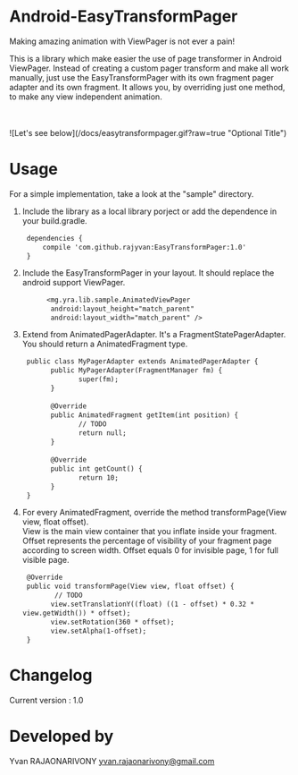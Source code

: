 Android-EasyTransformPager
==========================
Making amazing animation with ViewPager is not ever a pain!
<p>This is a library which make easier the use of page transformer in Android ViewPager. Instead of creating a custom pager transform and make all work manually, just use the EasyTransformPager with its own fragment pager adapter and its own fragment. It allows you, by overriding just one method, to make any view independent animation.</p>
<br>
<br>
![Let's see below](/docs/easytransformpager.gif?raw=true "Optional Title")

Usage
==========================
For a simple implementation, take a look at the "sample" directory.

1. Include the library as a local library porject or add the dependence in your build.gradle.
       
        dependencies {
            compile 'com.github.rajyvan:EasyTransformPager:1.0'
        }

2. Include the EasyTransformPager in your layout. It should replace the android support ViewPager.
      
             <mg.yra.lib.sample.AnimatedViewPager
              android:layout_height="match_parent"
              android:layout_width="match_parent" />

3. Extend from AnimatedPagerAdapter. It's a FragmentStatePagerAdapter. You should return a AnimatedFragment type.
        
        public class MyPagerAdapter extends AnimatedPagerAdapter {
              public MyPagerAdapter(FragmentManager fm) {
                     super(fm);
              }
        
              @Override
              public AnimatedFragment getItem(int position) {
                     // TODO
                     return null;
              }
        
              @Override
              public int getCount() {
                     return 10;
              }
        }

4. For every AnimatedFragment, override the method transformPage(View view, float offset). 
   <br>View is the main view container that you inflate inside your fragment.
   <br>Offset represents the percentage of visibility of your fragment page according to screen width. Offset equals 0 for invisible page, 1 for full visible page.

        
        @Override
        public void transformPage(View view, float offset) {
               // TODO
              view.setTranslationY((float) ((1 - offset) * 0.32 * view.getWidth()) * offset);
              view.setRotation(360 * offset);
              view.setAlpha(1-offset);
        }
              
       

Changelog
==========================
Current version : 1.0

Developed by
==========================

Yvan RAJAONARIVONY
yvan.rajaonarivony@gmail.com
